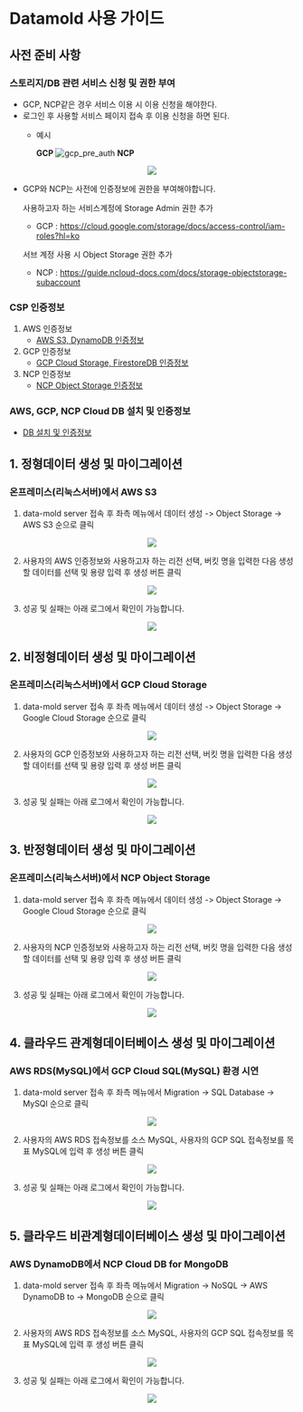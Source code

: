 # Datamold 사용 가이드

## 사전 준비 사항
### 스토리지/DB 관련 서비스 신청 및 권한 부여
* GCP, NCP같은 경우 서비스 이용 시 이용 신청을 해야한다.
* 로그인 후 사용할 서비스 페이지 접속 후 이용 신청을 하면 된다.
    * 예시

        **GCP**
        ![gcp_pre_auth](/docs/image/pre-check/gcp_pre_auth.png)
        **NCP**
        
<p align="center"><img src="/docs/image/pre-check/ncp_pre_auth.png" ></p>

* GCP와 NCP는 사전에 인증정보에 권한을 부여해야합니다.
  
    사용하고자 하는 서비스계정에 Storage Admin 권한 추가
    * GCP : https://cloud.google.com/storage/docs/access-control/iam-roles?hl=ko
    
    서브 계정 사용 시 Object Storage 권한 추가
    * NCP : https://guide.ncloud-docs.com/docs/storage-objectstorage-subaccount

### CSP 인증정보
1. AWS 인증정보
    * [AWS S3, DynamoDB 인증정보](https://docs.aws.amazon.com/ko_kr/IAM/latest/UserGuide/id_credentials_access-keys.html#Using_CreateAccessKey)
2. GCP 인증정보
    * [GCP Cloud Storage, FirestoreDB 인증정보](https://developers.google.com/workspace/guides/create-credentials?hl=ko)
3. NCP 인증정보
    * [NCP Object Storage 인증정보](https://medium.com/naver-cloud-platform/%EC%9D%B4%EB%A0%87%EA%B2%8C-%EC%82%AC%EC%9A%A9%ED%95%98%EC%84%B8%EC%9A%94-%EB%84%A4%EC%9D%B4%EB%B2%84-%ED%81%B4%EB%9D%BC%EC%9A%B0%EB%93%9C-%ED%94%8C%EB%9E%AB%ED%8F%BC-%EC%9C%A0%EC%A0%80-api-%ED%99%9C%EC%9A%A9-%EB%B0%A9%EB%B2%95-1%ED%8E%B8-494f7d8dbcc3)

### AWS, GCP, NCP Cloud DB 설치 및 인증정보
* [DB 설치 및 인증정보](/docs/Cloud-DB-Installation-and-Authentication-Information.md)

## 1. 정형데이터 생성 및 마이그레이션
### 온프레미스(리눅스서버)에서 AWS S3
1. data-mold server 접속 후 좌측 메뉴에서 데이터 생성 -> Object Storage -> AWS S3 순으로 클릭

<p align="center"><img src="/docs/image/web/main.png" ></p>

2. 사용자의 AWS 인증정보와 사용하고자 하는 리전 선택, 버킷 명을 입력한 다음 생성 할 데이터를 선택 및 용량 입력 후 생성 버튼 클릭

<p align="center"><img src="/docs/image/web/creates3.png" ></p>

3. 성공 및 실패는 아래 로그에서 확인이 가능합니다.

<p align="center"><img src="/docs/image/web/s3sql.png" ></p>

## 2. 비정형데이터 생성 및 마이그레이션
### 온프레미스(리눅스서버)에서 GCP Cloud Storage
1. data-mold server 접속 후 좌측 메뉴에서 데이터 생성 -> Object Storage -> Google Cloud Storage 순으로 클릭

<p align="center"><img src="/docs/image/web/main.png" ></p>

2. 사용자의 GCP 인증정보와 사용하고자 하는 리전 선택, 버킷 명을 입력한 다음 생성 할 데이터를 선택 및 용량 입력 후 생성 버튼 클릭

<p align="center"><img src="/docs/image/web/creategcp.png" ></p>

3. 성공 및 실패는 아래 로그에서 확인이 가능합니다.

<p align="center"><img src="/docs/image/web/creategcpresult.png" ></p>

## 3. 반정형데이터 생성 및 마이그레이션
### 온프레미스(리눅스서버)에서 NCP Object Storage
1. data-mold server 접속 후 좌측 메뉴에서 데이터 생성 -> Object Storage -> Google Cloud Storage 순으로 클릭

<p align="center"><img src="/docs/image/web/main.png" ></p>

2. 사용자의 NCP 인증정보와 사용하고자 하는 리전 선택, 버킷 명을 입력한 다음 생성 할 데이터를 선택 및 용량 입력 후 생성 버튼 클릭

<p align="center"><img src="/docs/image/web/createncp.png" ></p>

3. 성공 및 실패는 아래 로그에서 확인이 가능합니다.

<p align="center"><img src="/docs/image/web/ncpjson.png" ></p>


## 4. 클라우드 관계형데이터베이스 생성 및 마이그레이션
### AWS RDS(MySQL)에서 GCP Cloud SQL(MySQL) 환경 시연
1. data-mold server 접속 후 좌측 메뉴에서 Migration -> SQL Database -> MySQl 순으로 클릭

<p align="center"><img src="/docs/image/web/main.png" ></p>

2. 사용자의 AWS RDS 접속정보를 소스 MySQL, 사용자의 GCP SQL 접속정보를 목표 MySQL에 입력 후 생성 버튼 클릭

<p align="center"><img src="/docs/image/web/migmysql.png" ></p>

3. 성공 및 실패는 아래 로그에서 확인이 가능합니다.

<p align="center"><img src="/docs/image/web/rdstosql.png" ></p>

## 5. 클라우드 비관계형데이터베이스 생성 및 마이그레이션
### AWS DynamoDB에서 NCP Cloud DB for MongoDB
1. data-mold server 접속 후 좌측 메뉴에서 Migration -> NoSQL -> AWS DynamoDB to -> MongoDB 순으로 클릭

<p align="center"><img src="/docs/image/web/main.png" ></p>

2. 사용자의 AWS RDS 접속정보를 소스 MySQL, 사용자의 GCP SQL 접속정보를 목표 MySQL에 입력 후 생성 버튼 클릭

<p align="center"><img src="/docs/image/web/migmysql.png" ></p>

3. 성공 및 실패는 아래 로그에서 확인이 가능합니다.

<p align="center"><img src="/docs/image/web/rdstosql.png" ></p>

